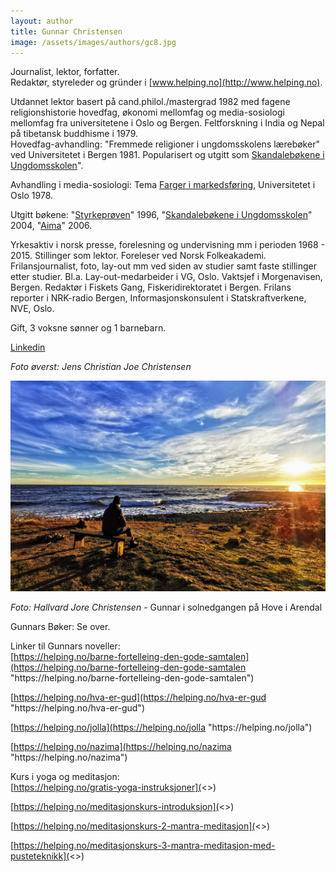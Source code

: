 ```yaml
---
layout: author
title: Gunnar Christensen
image: /assets/images/authors/gc8.jpg
---
```

Journalist, lektor, forfatter.\
Redaktør, styreleder og gründer i [www.helping.no](http://www.helping.no).

Utdannet lektor basert på cand.philol./mastergrad 1982 med fagene religionshistorie hovedfag, økonomi mellomfag og media-sosiologi mellomfag fra universitetene i Oslo og Bergen. Feltforskning i India og Nepal på tibetansk buddhisme i 1979.\
Hovedfag-avhandling: "Fremmede religioner i ungdomsskolens lærebøker" ved Universitetet i Bergen 1981. Popularisert og utgitt som [Skandalebøkene i Ungdomsskolen](https://helping.no/religioner-i-u-skolens-l%C3%A6reb%C3%B8ker-f%C3%B8r-m%C3%B8nsterplanen "https\://helping.no/religioner-i-u-skolens-l%C3%A6reb%C3%B8ker-f%C3%B8r-m%C3%B8nsterplanen")".

Avhandling i media-sosiologi: Tema [Farger i markedsføring](https://helping.no/det-tidl%C3%B8se-temaet-farger-er-f%C3%B8lelser "https\://helping.no/det-tidl%C3%B8se-temaet-farger-er-f%C3%B8lelser"), Universitetet i Oslo 1978.

Utgitt bøkene: "[Styrkeprøven](https://helping.no/styrkepr%C3%B8ven "https\://helping.no/styrkepr%C3%B8ven")" 1996, "[Skandalebøkene i Ungdomsskolen](https://helping.no/religioner-i-u-skolens-l%C3%A6reb%C3%B8ker-f%C3%B8r-m%C3%B8nsterplanen "https\://helping.no/religioner-i-u-skolens-l%C3%A6reb%C3%B8ker-f%C3%B8r-m%C3%B8nsterplanen")" 2004, "[Aima](https://helping.no/aima "https\://helping.no/aima")" 2006.

Yrkesaktiv i norsk presse, forelesning og undervisning mm i perioden 1968 - 2015. Stillinger som lektor. Foreleser ved Norsk Folkeakademi. Frilansjournalist, foto, lay-out mm ved siden av studier samt faste stillinger etter studier. Bl.a. Lay-out-medarbeider i VG, Oslo. Vaktsjef i Morgenavisen, Bergen. Redaktør i Fiskets Gang, Fiskeridirektoratet i Bergen. Frilans reporter i NRK-radio Bergen, Informasjonskonsulent i Statskraftverkene, NVE, Oslo.

Gift, 3 voksne sønner og 1 barnebarn.

[Linkedin](https://www.linkedin.com/in/gunnar-christensen-ba257b190/)

*Foto øverst: Jens Christian Joe Christensen*

![](/assets/images/img_0022.JPG)

*Foto: Hallvard Jore Christensen* - Gunnar i solnedgangen på Hove i Arendal

Gunnars Bøker: Se over.

Linker til Gunnars noveller:\
[https://helping.no/barne-fortelleing-den-gode-samtalen](https://helping.no/barne-fortelleing-den-gode-samtalen "https\://helping.no/barne-fortelleing-den-gode-samtalen")

[https://helping.no/hva-er-gud](https://helping.no/hva-er-gud "https\://helping.no/hva-er-gud")

[https://helping.no/jolla](https://helping.no/jolla "https\://helping.no/jolla")

[https://helping.no/nazima](https://helping.no/nazima "https\://helping.no/nazima")

Kurs i yoga og meditasjon:\
[https://helping.no/gratis-yoga-instruksjoner](<>)

[https://helping.no/meditasjonskurs-introduksjon](<>)

[https://helping.no/meditasjonskurs-2-mantra-meditasjon](<>)

[https://helping.no/meditasjonskurs-3-mantra-meditasjon-med-pusteteknikk](<>)
